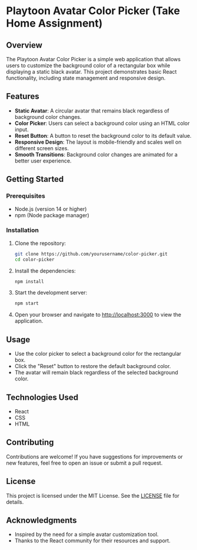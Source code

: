 # Playtoon Avatar Color Picker (Take Home Assignment)

## Overview

The Playtoon Avatar Color Picker is a simple web application that allows users to customize the background color of a rectangular box while displaying a static black avatar. This project demonstrates basic React functionality, including state management and responsive design.

## Features

- **Static Avatar**: A circular avatar that remains black regardless of background color changes.
- **Color Picker**: Users can select a background color using an HTML color input.
- **Reset Button**: A button to reset the background color to its default value.
- **Responsive Design**: The layout is mobile-friendly and scales well on different screen sizes.
- **Smooth Transitions**: Background color changes are animated for a better user experience.

## Getting Started

### Prerequisites

- Node.js (version 14 or higher)
- npm (Node package manager)

### Installation

1. Clone the repository:
   ```bash
   git clone https://github.com/yourusername/color-picker.git
   cd color-picker
   ```

2. Install the dependencies:
   ```bash
   npm install
   ```

3. Start the development server:
   ```bash
   npm start
   ```

4. Open your browser and navigate to [http://localhost:3000](http://localhost:3000) to view the application.

## Usage

- Use the color picker to select a background color for the rectangular box.
- Click the "Reset" button to restore the default background color.
- The avatar will remain black regardless of the selected background color.

## Technologies Used

- React
- CSS
- HTML

## Contributing

Contributions are welcome! If you have suggestions for improvements or new features, feel free to open an issue or submit a pull request.

## License

This project is licensed under the MIT License. See the [LICENSE](LICENSE) file for details.

## Acknowledgments

- Inspired by the need for a simple avatar customization tool.
- Thanks to the React community for their resources and support.
